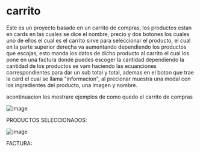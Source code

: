 # carrito
Este es un proyecto basado en un carrito de compras, los productos estan en cards en las cuales se dice el nombre, precio y dos botones los cuales uno de ellos el cual es el carrito sirve para seleccionar el producto, el cual en la parte superior derecha va aumentando dependiendo los productos que escojas, esto manda los  datos de dicho producto al carrito el cual los pone  en una factura donde puedes escoger la cantidad dependiendo la cantidad de los productos se vam haciendo las ecuanciones correspondientes para dar un sub total y total, ademas en el boton que trae la card el cual se llama "informacion", al precionar muestra una modal con los ingredientes del producto, una imagen y nombre.


acontinuacion les mostrare ejemplos de como quedo el carrito de compras

![image](https://user-images.githubusercontent.com/110652225/208947078-db3dd4a6-dfa0-4a61-99f2-61c4de07fcbd.png)

PRODUCTOS SELECCIONADOS:

![image](https://user-images.githubusercontent.com/110652225/208947850-5c9c288d-7563-4b94-b7c9-8cd5b36d261b.png)

FACTURA:
